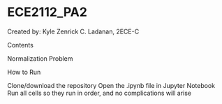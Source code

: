 # ECE2112_PA2
Created by: Kyle Zenrick C. Ladanan, 2ECE-C

Contents

Normalization Problem

How to Run

Clone/download the repository
Open the .ipynb file in Jupyter Notebook
Run all cells so they run in order, and no complications will arise
